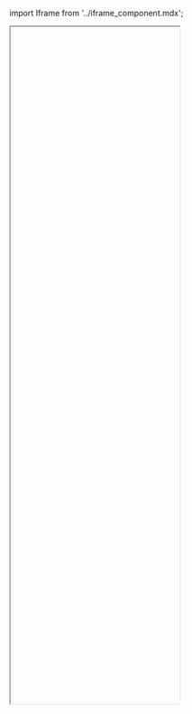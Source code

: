 import Iframe from '../iframe_component.mdx';

<Iframe id='components-heading--default'height="1200" > </Iframe>
